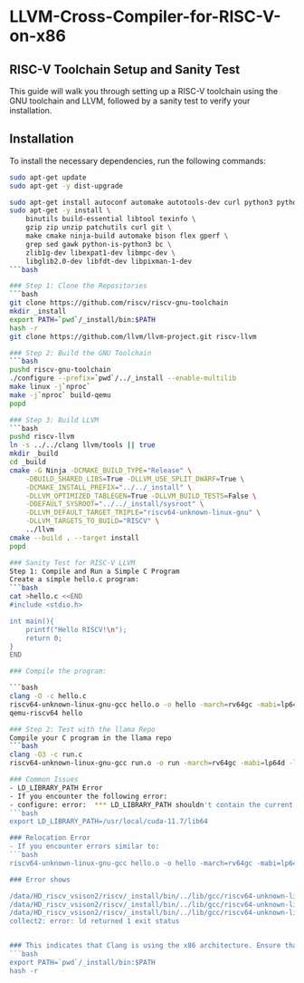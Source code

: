 # LLVM-Cross-Compiler-for-RISC-V-on-x86
## RISC-V Toolchain Setup and Sanity Test
This guide will walk you through setting up a RISC-V toolchain using the GNU toolchain and LLVM, followed by a sanity test to verify your installation.
## Installation

To install the necessary dependencies, run the following commands:

```bash
sudo apt-get update
sudo apt-get -y dist-upgrade

sudo apt-get install autoconf automake autotools-dev curl python3 python3-pip libmpc-dev libmpfr-dev libgmp-dev gawk build-essential bison flex texinfo gperf libtool patchutils bc zlib1g-dev libexpat-dev ninja-build git cmake libglib2.0-dev libslirp-dev
sudo apt-get -y install \
    binutils build-essential libtool texinfo \
    gzip zip unzip patchutils curl git \
    make cmake ninja-build automake bison flex gperf \
    grep sed gawk python-is-python3 bc \
    zlib1g-dev libexpat1-dev libmpc-dev \
    libglib2.0-dev libfdt-dev libpixman-1-dev
```bash

### Step 1: Clone the Repositories
```bash
git clone https://github.com/riscv/riscv-gnu-toolchain
mkdir _install
export PATH=`pwd`/_install/bin:$PATH
hash -r
git clone https://github.com/llvm/llvm-project.git riscv-llvm

### Step 2: Build the GNU Toolchain
```bash
pushd riscv-gnu-toolchain
./configure --prefix=`pwd`/../_install --enable-multilib
make linux -j`nproc`
make -j`nproc` build-qemu
popd

### Step 3: Build LLVM
```bash
pushd riscv-llvm
ln -s ../../clang llvm/tools || true
mkdir _build
cd _build
cmake -G Ninja -DCMAKE_BUILD_TYPE="Release" \
    -DBUILD_SHARED_LIBS=True -DLLVM_USE_SPLIT_DWARF=True \
    -DCMAKE_INSTALL_PREFIX="../../_install" \
    -DLLVM_OPTIMIZED_TABLEGEN=True -DLLVM_BUILD_TESTS=False \
    -DDEFAULT_SYSROOT="../../_install/sysroot" \
    -DLLVM_DEFAULT_TARGET_TRIPLE="riscv64-unknown-linux-gnu" \
    -DLLVM_TARGETS_TO_BUILD="RISCV" \
    ../llvm
cmake --build . --target install
popd

### Sanity Test for RISC-V LLVM
Step 1: Compile and Run a Simple C Program
Create a simple hello.c program:
```bash
cat >hello.c <<END
#include <stdio.h>

int main(){
    printf("Hello RISCV!\n");
    return 0;
}
END

### Compile the program:

```bash
clang -O -c hello.c 
riscv64-unknown-linux-gnu-gcc hello.o -o hello -march=rv64gc -mabi=lp64d
qemu-riscv64 hello

### Step 2: Test with the llama Repo
Compile your C program in the llama repo
```bash
clang -O3 -c run.c
riscv64-unknown-linux-gnu-gcc run.o -o run -march=rv64gc -mabi=lp64d -lm

### Common Issues
- LD_LIBRARY_PATH Error
- If you encounter the following error:
- configure: error:  *** LD_LIBRARY_PATH shouldn't contain the current directory when *** building glibc. Please change the environment variable *** and run configure again.
```bash
export LD_LIBRARY_PATH=/usr/local/cuda-11.7/lib64

### Relocation Error
- If you encounter errors similar to:
```bash
riscv64-unknown-linux-gnu-gcc hello.o -o hello -march=rv64gc -mabi=lp64d

### Error shows

/data/HD_riscv_vsison2/riscv/_install/bin/../lib/gcc/riscv64-unknown-linux-gnu/13.2.0/../../../../riscv64-unknown-linux-gnu/bin/ld: hello.o: Relocations in generic ELF (EM: 62)
/data/HD_riscv_vsison2/riscv/_install/bin/../lib/gcc/riscv64-unknown-linux-gnu/13.2.0/../../../../riscv64-unknown-linux-gnu/bin/ld: hello.o: Relocations in generic ELF (EM: 62)
/data/HD_riscv_vsison2/riscv/_install/bin/../lib/gcc/riscv64-unknown-linux-gnu/13.2.0/../../../../riscv64-unknown-linux-gnu/bin/ld: hello.o: error adding symbols: file in wrong format
collect2: error: ld returned 1 exit status


### This indicates that Clang is using the x86 architecture. Ensure that the sysroot of RISC-V Clang is in the path by running:
```bash
export PATH=`pwd`/_install/bin:$PATH
hash -r











